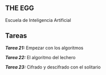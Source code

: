 ## THE EGG

Escuela de Inteligencia Artificial


## Tareas

***Tarea 21:*** Empezar con los algoritmos

***Tarea 22:*** El algoritmo del lechero

***Tarea 23:*** Cifrado y descifrado con el solitario


